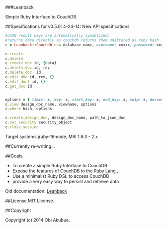 ###Leanback

Simple Ruby Interface to CouchDB.



##Specifications for v0.5.0:
4-24-14: New API specifications
```ruby
#JSON result keys are automatically symoblized:
#returns data directly as couchdb returns them unaltered as ruby hash
c = Leanback::Couchdb.new database_name, username: xxxxx, password: xxxx, address: xxxxx, port: xxxxx

c.create
c.delete
c.create_doc id, {data}
c.delete_doc id, rev
c.delete_doc! id
c.edit_doc id, rev, {}
c.edit_doc! id, {}
c.get_doc id


options = { limit: x, key: x, start_key: x, end_key: x, skip: x, descending: x}
c.view design_doc_name, viewname, options
c.where hash, options

c.create_design_doc, design_doc_name, path_to_json_doc
c.set_security security_object
c.close_session
```

Target systems jruby-19mode, MRI 1.9.3 - 2.x

##Currently re-writing...



##Goals
* To create a simple Ruby Interface to CouchDB
* Expose the features of CouchDB to the Ruby Lang.,
* Use a minimalist Ruby DSL to access CouchDB
* provide a very easy way to persist and retrieve data

Old documentation: [Leanback](http://www.whisperservers.com/leanback/leanback/)


##License
MIT License.

##Copyright

Copyright (c) 2014 Obi Akubue.
